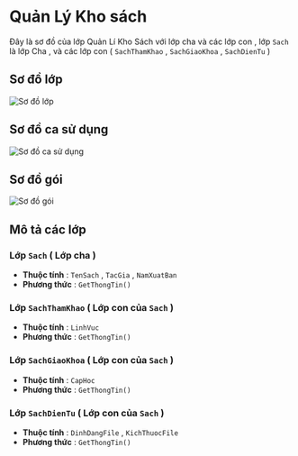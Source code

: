 # Quản Lý Kho sách

Đây là sơ đồ của lớp Quản Lí Kho Sách với lớp cha và các lớp con , lớp `Sach` là lớp Cha , và các lớp con ( `SachThamKhao` , `SachGiaoKhoa` , `SachDienTu` )

## Sơ đồ lớp 
![Sơ đồ lớp](https://www.planttext.com/api/plantuml/png/Z97DQW8n4CVlUOevreClK7eGNMfXHP0DudL8qyr0TYBkvDJwCDAtg9GUV1AVm5VeRbUf1eITus_8_oDpsl-CQi6DnCeh8V4M5l7uzSamEtn3xW8KXvrnIXcFTGq56WVl2jefP4DSWhRSqbk6PahO8MA1ELQhY396xjZKYdQ1IqtyC7WylrBRQnVjiCeTXiHjHkoMqVIMQMA4fWKcCXDSluJ-AXbPrZ7Ho9ee6NBvJDvsYpSVK22dDdqCvdznr-BlFvy-XiERpWc-T4Xm5qgfaUNNzdg_0000__y30000)


## Sơ đồ ca sử dụng
![Sơ đồ ca sử dụng](https://www.planttext.com/api/plantuml/png/R96zQiCm481tFSMHtQzG0kxcr50ikX-kY0JHsTZoaBalKCYOAIrTIhDriYWPLFeUUeA-GYKxSHBeUFVTptVIhptCMuEDwVIA6MLM0egV7Nm_Uxk15A7mTW-tthxH4XAuxtp_Ih1mNv392WgtAoLZM9ggERA8i0q1qc9z9BbqB_IWt3j5b4iCWI36kbQKs8gOgGiiPQIpNFf-Nu-ZuSxRhPfDXPaIcZV8AuhROtMcl7tI49B0Wp55hNCzLpgsJBEv-z1XYEyFUbnmBasn3Xg6ougMND7KaWusWvG1BjrdU8V0J-riF1IIv6Owup9tPSnEfm_eGkuQ_AF2s5pGO_YYFm000F__0m00)


## Sơ đồ gói
![Sơ đồ gói](https://www.planttext.com/api/plantuml/png/UhzxlqDnIM9HIMbk3bT9PabEgaBmiOKAHoOyt3rPmVtmvam5NON0qeUx5kSf-1pUg-2TaQyGV7XXSWONLq5YSdPYUgg2Kc1fOfvF9L0cE34vGqcXcai12AATy_DAYl9pSbABOY42mQb5PPd9gL2URtvAQauiLoqN5x9A1LrTEuHA1Ik5u8UxrogaFDozD2-T2o4ELWKn0KqDbqDgNWhGAm00003__mC0)




## Mô tả các lớp

### Lớp `Sach` ( Lớp cha )
- **Thuộc tính** : `TenSach` , `TacGia` , `NamXuatBan`
- **Phương thức** : `GetThongTin()`

### Lớp `SachThamKhao` ( Lớp con của `Sach` )
- **Thuộc tính** : `LinhVuc`
- **Phương thức** : `GetThongTin()`

### Lớp `SachGiaoKhoa` ( Lớp con của `Sach` )
- **Thuộc tính** : `CapHoc`
- **Phương thức** : `GetThongTin()`

### Lớp `SachDienTu` ( Lớp con của `Sach` )
- **Thuộc tính** : `DinhDangFile` , `KichThuocFile`
- **Phương thức** : `GetThongTin()`
